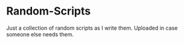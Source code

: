 # Random-Scripts
Just a collection of random scripts as I write them. Uploaded in case someone else needs them.
